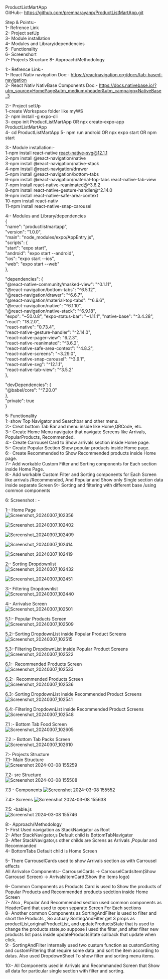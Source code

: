 ProductListMartApp  
GitHub:- https://github.com/premnarayanp/ProductListMartApp.git  

Step & Points:-  
1- Refrence Link  
2- Project setUp  
3- Module installation  
4- Modules and Library/dependencies  
5- Functionality  
6- Screenshort  
7- Projects Structure
8- Approach/Methodology  

1:- Refrence Link:-  
1- React Nativ navigation Doc:- https://reactnavigation.org/docs/tab-based-navigation  
2- React Nativ NativBase Components Doc:- https://docs.nativebase.io/?utm_source=HomePage&utm_medium=header&utm_campaign=NativeBase_3  


2:- Project setUp  
1-create Workspace folder like myWS    
2- npm install -g expo-cli    
3- expo init ProductListMartApp OR npx create-expo-app ProductListMartApp  
4- cd ProductListMartApp 5- npm run android OR npx expo start OR npm start  


3:- Module installation:-  
1-npm install react-native react-native-svg@12.1.1   
2-npm install @react-navigation/native   
3-npm install @react-navigation/native-stack   
4-npm install @react-navigation/drawer  
5-npm install @react-navigation/bottom-tabs  
6-npm install @react-navigation/material-top-tabs react-native-tab-view  
7-npm install react-native-reanimated@^3.6.2  
8-npm install react-native-gesture-handler@^2.14.0   
9-npm install react-native-safe-area-context   
10-npm  install react-nativ  
11-npm install react-native-snap-carousel   


4:- Modules and Library/dependencies  
{  
"name": "productlistmartapp",  
"version": "1.0.0",  
"main": "node_modules/expo/AppEntry.js",  
"scripts": {  
"start": "expo start",  
"android": "expo start --android",  
"ios": "expo start --ios",  
"web": "expo start --web"  
},    

"dependencies": {  
"@react-native-community/masked-view": "^0.1.11",  
"@react-navigation/bottom-tabs": "^6.5.12",  
"@react-navigation/drawer": "^6.6.7",  
"@react-navigation/material-top-tabs": "^6.6.6",  
"@react-navigation/native": "^6.1.10",  
"@react-navigation/native-stack": "^6.9.18",  
"expo": "~50.0.8", "expo-status-bar": "~1.11.1", 
"native-base": "^3.4.28",  
"react": "18.2.0",  
"react-native": "0.73.4",  
"react-native-gesture-handler": "^2.14.0",  
"react-native-pager-view": "6.2.3",  
"react-native-reanimated": "^3.6.2",  
"react-native-safe-area-context": "^4.8.2",   
"react-native-screens": "~3.29.0",  
"react-native-snap-carousel": "^3.9.1",  
"react-native-svg": "^12.1.1",  
"react-native-tab-view": "^3.5.2"  
},   

"devDependencies": {  
"@babel/core": "^7.20.0"     
},  
"private": true  
}  

5: Functionality  
1:-show Top Navigator and Searchbar and other menu.  
2:- Creat bottom Tab Bar and menu inside like Home,QRCode, etc.  
3:- Create Home Menu navigator that navigate Screens like Arrivals, PopularProducts, Recommended.  
4:- Create Carrousel Card to Show arrivals section inside Home page.  
5:- Create Popular Section Show popular products inside Home page.  
6:- Create Recommended to Show Recommended products inside Home page.     
7:- Add workable Custom Filter and Sorting components for Each section inside Home Page.  
8:- Add workable Custom Filter and Sorting components for Each Screen like arrivals /Recommended, And Popular and Show only Single section data inside separate Screen 
9:- Sorting and filtering with different base /using common components  

6: Screenshot : -  

1:- Home Page   
![Screenshot_20240307_102356](https://github.com/premnarayanp/ProductListMartApp/assets/124772915/3a3734fb-708e-468d-ad81-6470676dc5b8)  

![Screenshot_20240307_102402](https://github.com/premnarayanp/ProductListMartApp/assets/124772915/f456440b-9daa-46cb-b74a-316317f76133)

![Screenshot_20240307_102409](https://github.com/premnarayanp/ProductListMartApp/assets/124772915/a957dc68-b7e6-45a2-a44f-5c673b014c92)  

![Screenshot_20240307_102414](https://github.com/premnarayanp/ProductListMartApp/assets/124772915/634ab9d9-605c-483d-95a0-c60f2f737b69)  

![Screenshot_20240307_102419](https://github.com/premnarayanp/ProductListMartApp/assets/124772915/f7dc4dca-0426-420b-ad76-31785a0467e0)  

2:- Sorting Dropdownlist  
![Screenshot_20240307_102432](https://github.com/premnarayanp/ProductListMartApp/assets/124772915/0a5e3ad1-1661-442c-9a7d-564482c587b9)  

![Screenshot_20240307_102451](https://github.com/premnarayanp/ProductListMartApp/assets/124772915/b1b5d138-0542-47ef-b175-850e4fd7f689)  



3:- Filtering Dropdownlist   
![Screenshot_20240307_102440](https://github.com/premnarayanp/ProductListMartApp/assets/124772915/39aa2a26-6b18-4ec4-a72b-3fb6a38800ab)  


4:- Arrivalse Screen  
![Screenshot_20240307_102501](https://github.com/premnarayanp/ProductListMartApp/assets/124772915/243dca67-6b69-4533-9d52-11ccfac8d43d)  


5.1:- Popular Products Screen  
![Screenshot_20240307_102509](https://github.com/premnarayanp/ProductListMartApp/assets/124772915/de6d8505-a8a9-4cc3-847e-fc2d1cd4ca08)  

5.2:-Sorting DropdownList inside Popular Product Screens
![Screenshot_20240307_102515](https://github.com/premnarayanp/ProductListMartApp/assets/124772915/9aa65bbc-ab1d-4fcc-927e-d1f3e38cf2e0)  

5.3:-Filtering DropdownList inside Popular Product Screens
![Screenshot_20240307_102522](https://github.com/premnarayanp/ProductListMartApp/assets/124772915/5d3fe0a7-6f15-410c-91f9-ed57046e4d22)  

  
6.1:- Recommended Products Screen    
![Screenshot_20240307_102533](https://github.com/premnarayanp/ProductListMartApp/assets/124772915/fbbbac93-4a69-4140-bf63-3ec791bb9726)  

6.2:- Recommended Products Screen  
![Screenshot_20240307_102536](https://github.com/premnarayanp/ProductListMartApp/assets/124772915/7fb504f9-c859-46b7-82db-4adc24c044ad)  

6.3:-Sorting DropdownList inside Recommended Product Screens  
![Screenshot_20240307_102541](https://github.com/premnarayanp/ProductListMartApp/assets/124772915/92ce6ad7-b887-4833-bd60-e8a022be6912)  

6.4:-Filtering DropdownList inside Recommended Product Screens  
![Screenshot_20240307_102548](https://github.com/premnarayanp/ProductListMartApp/assets/124772915/2b583730-9a96-4c55-b76c-e4211f88f950)  

7.1 :- Bottom Tab Food Screen  
![Screenshot_20240307_102605](https://github.com/premnarayanp/ProductListMartApp/assets/124772915/6685b7ca-36ca-4465-be87-3a8a337d2a58)  

7.2 :- Bottom Tab Packs Screen  
![Screenshot_20240307_102610](https://github.com/premnarayanp/ProductListMartApp/assets/124772915/7defb6a0-795d-4856-b275-647fa6257d9b)  


7:- Projects Structure  
7.1- Main Structure   
![Screenshot 2024-03-08 155259](https://github.com/premnarayanp/ProductListMartApp/assets/124772915/7f8c169c-9e30-4a2c-9dd5-cefa6a82e894)

7.2- src Structure   
![Screenshot 2024-03-08 155508](https://github.com/premnarayanp/ProductListMartApp/assets/124772915/c83fb987-4b1b-4d53-abaf-550f38bb72aa)

7.3 - Components 
![Screenshot 2024-03-08 155552](https://github.com/premnarayanp/ProductListMartApp/assets/124772915/31d8bfd6-ce30-4ef0-a47d-32c88f1f1b30)  

7.4:- Screens
![Screenshot 2024-03-08 155638](https://github.com/premnarayanp/ProductListMartApp/assets/124772915/236ca2a5-e5a2-4085-b848-5efec617e8f8)

7.5: -bable.js  
![Screenshot 2024-03-08 155746](https://github.com/premnarayanp/ProductListMartApp/assets/124772915/2a68563d-54ad-4770-8d64-d9c0373161b8)


8:- Approach/Methodology  
1- First Used navigation as StackNavigator as Root   
2- After StackNavigator,s Default child is BottomTabNavigater  
3- After StackNavigator,s other childs are Screns as Arrivals ,Popular and Recommanded  
4- BottomTabs Default child is Home Screen  

5- There CarrouselCards used to show Arrivals section as with Carrousel effects  
All Arrivalse Components:- CarrouselCards -> CarrouselCardsItem(Show Carrousel Screen) -> ArrivalsItemCard(Show the Items logo)  

6- Common Components as Products Card is used to Show the products of Popular Products and Recommended products sedction inside Home Screen  
7- Also , Popular And Recommended section used common components as HeaderCard that used to open separate Screen For Each sections  
8- Another common Components as SortingAndFilter is used to filter and short the Products ,
So actualy SortingAndFilter  get 3 props as productList,originalProductList, and updateProductsState that is used to change the products state,so suppose i used the filter ,and after filter new products list pass inside updateProductsState callback that update when click.  
9:- SortingAndFilter internally used two custum function as customSorting and customFiltering that require some data ,and sort the item according to datas. Also used DropdownSheet  To show filter and sorting menu items.

10:- All Components used in Arrivals and Recommanded Screen that Show all data for particular single section with filter and sorting.


